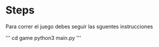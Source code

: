 # Steps

Para correr el juego debes seguir las sguentes instrucciones

'''
cd game
python3 main.py
'''